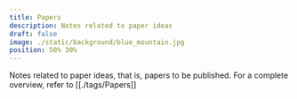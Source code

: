 ```yaml
---
title: Papers
description: Notes related to paper ideas
draft: false
image: ./static/background/blue_mountain.jpg
position: 50% 30%
---
```


Notes related to paper ideas, that is, papers to be published.
For a complete overview, refer to [[./tags/Papers]]
